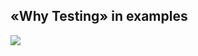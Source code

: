 ## «Why Testing» in examples

[![](https://img.youtube.com/vi/CszugIag2TA/0.jpg)](https://www.youtube.com/watch?v=CszugIag2TA)
